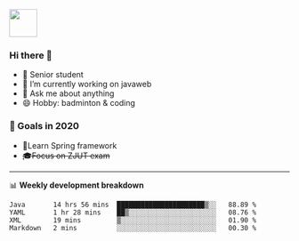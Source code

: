 <img src="https://github.com/egoist/egoist/raw/master/balloon.gif" width="50">

### Hi there 🐏

- 🌱 Senior student
- 🔭 I’m currently working on javaweb
- 💬 Ask me about anything
- 😄 Hobby: badminton & coding

### 🚀 Goals in 2020
+ 🍃Learn Spring framework
+ ~~🎓Focus on ZJUT exam~~
-------

📊 **Weekly development breakdown**
<!--START_SECTION:waka-->
```text
Java       14 hrs 56 mins  ██████████████████████▒░░   88.89 % 
YAML       1 hr 28 mins    ██▒░░░░░░░░░░░░░░░░░░░░░░   08.76 % 
XML        19 mins         ▒░░░░░░░░░░░░░░░░░░░░░░░░   01.90 % 
Markdown   2 mins          ░░░░░░░░░░░░░░░░░░░░░░░░░   00.30 % 
```
<!--END_SECTION:waka-->
